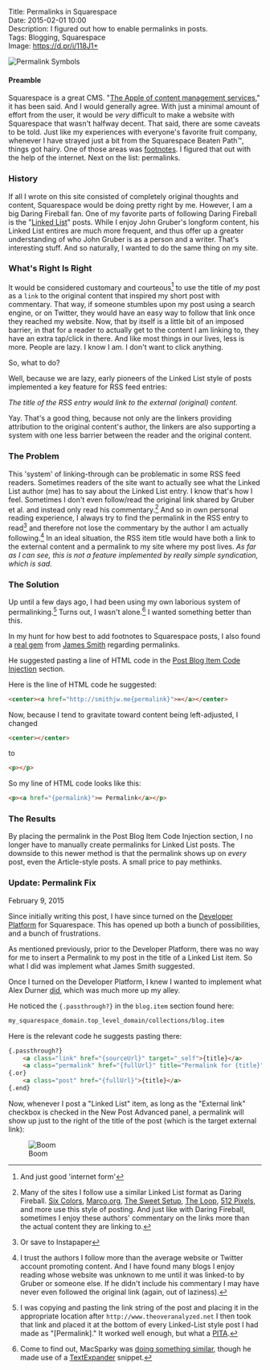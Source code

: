 Title: Permalinks in Squarespace  
Date: 2015-02-01 10:00  
Description: I figured out how to enable permalinks in posts.  
Tags: Blogging, Squarespace  
Image: https://d.pr/i/118J1+  

![Permalink Symbols][1]

#### Preamble

Squarespace is a great CMS. "[The Apple of content management services][2]," it has been said. And I would generally agree. With just a minimal amount of effort from the user, it would be *very* difficult to make a website with Squarespace that wasn't halfway decent. That said, there are some caveats to be told. Just like my experiences with everyone's favorite fruit company, whenever I have strayed just a bit from the Squarespace Beaten Path™, things got hairy. One of those areas was [footnotes][3]. I figured that out with the help of the internet. Next on the list: permalinks.

### History

If all I wrote on this site consisted of completely original thoughts and content, Squarespace would be doing pretty right by me. However, I am a big Daring Fireball fan. One of my favorite parts of following Daring Fireball is the "[Linked List][4]" posts. While I enjoy John Gruber's longform content, his Linked List entires are much more frequent, and thus offer up a greater understanding of who John Gruber is as a person and a writer. That's interesting stuff. And so naturally, I wanted to do the same thing on my site. 

### What's Right Is Right

It would be considered customary and courteous[^1] to use the title of *my* post as a `link` to the original content that inspired my short post with commentary. That way, if someone stumbles upon my post using a search engine, or on Twitter, they would have an easy way to follow that link once they reached my website. Now, that by itself is a little bit of an imposed barrier, in that for a reader to actually get to the content I am linking to, they have an extra tap/click in there. And like most things in our lives, less is more. People are lazy. I know I am. I don't want to click anything.

So, what to do?

Well, because we are lazy, early pioneers of the Linked List style of posts implemented a key feature for RSS feed entries:

*The title of the RSS entry would link to the external (original) content.*

Yay. That's a good thing, because not only are the linkers providing attribution to the original content's author, the linkers are also supporting a system with one less barrier between the reader and the original content.

### The Problem

This 'system' of linking-through can be problematic in some RSS feed readers. Sometimes readers of the site want to actually see what the Linked List author (me) has to say about the Linked List entry. I know that's how I feel. Sometimes I don't even follow/read the original link shared by Gruber et al. and instead only read his commentary.[^2]  And so in own personal reading experience, I always try to find the permalink in the RSS entry to read[^3] and therefore not lose the commentary by the author I am actually following.[^4]  In an ideal situation, the RSS item title would have both a link to the external content and a permalink to my site where my post lives. *As far as I can see, this is not a feature implemented by really simple syndication, which is sad.*

### The Solution

Up until a few days ago, I had been using my own laborious system of permalinking.[^5] Turns out, I wasn't alone.[^6] I wanted something better than this.

In my hunt for how best to add footnotes to Squarespace posts, I also found a [real gem][5] from [James Smith][6] regarding permalinks.

He suggested pasting a line of HTML code in the [Post Blog Item Code Injection][7] section.

Here is the line of HTML code he suggested:

```html
<center><a href="http://smithjw.me{permalink}">∞</a></center>
```

Now, because I tend to gravitate toward content being left-adjusted, I changed

```html
<center></center>
```
 	
to

```html
<p></p>
```

So my line of HTML code looks like this:

```html
<p><a href="{permalink}">∞ Permalink</a></p>
```

### The Results

By placing the permalink in the Post Blog Item Code Injection section, I no longer have to manually create permalinks for Linked List posts. The downside to this newer method is that the permalink shows up on *every* post, even the Article-style posts. A small price to pay methinks.

<aside class="update">

### Update: Permalink Fix
<p class="updateTime"><time datetime="2015-02-09">February 9, 2015</time></p>

Since initially writing this post, I have since turned on the [Developer Platform][8] for Squarespace. This has opened up both a bunch of possibilities, and a bunch of frustrations.

As mentioned previously, prior to the Developer Platform, there was no way for me to insert a Permalink to my post in the title of a Linked List item. So what I did was implement what James Smith suggested.

Once I turned on the Developer Platform, I knew I wanted to implement what Alex Durner [did][9], which was much more up my alley.

He noticed the `{.passthrough?}` in the `blog.item` section found here:

```html
my_squarespace_domain.top_level_domain/collections/blog.item
```

Here is the relevant code he suggests pasting there:

```html
{.passthrough?}
	<a class="link" href="{sourceUrl}" target="_self">{title}</a>
	<a class="permalink" href="{fullUrl}" title="Permalink for {title}">∞</a>
{.or}
	<a class="post" href="{fullUrl}">{title}</a>
{.end}
```

Now, whenever I post a "Linked List" item, as long as the "External link" checkbox is checked in the New Post Advanced panel, a permalink will show up just to the right of the title of the post (which is the target external link):

<figure>
	<img src="http://d.pr/i/1lSZU+" alt="Boom" title="Boom">
	<figcaption>Boom</figcaption>
</figure>

</aside>

[^1]: And just good 'internet form'
[^2]: Many of the sites I follow use a similar Linked List format as Daring Fireball. [Six Colors][a], [Marco.org][b], [The Sweet Setup][c], [The Loop][d], [512 Pixels][e], and more use this style of posting. And just like with Daring Fireball, sometimes I enjoy these authors' commentary on the links more than the actual content they are linking to.
[^3]: Or save to Instapaper
[^4]: I trust the authors I follow more than the average website or Twitter account promoting content. And I have found many blogs I enjoy reading whose website was unknown to me until it was linked-to by Gruber or someone else. If he didn't include his commentary I may have never even followed the original link (again, out of laziness).
[^5]: I was copying and pasting the link string of the post and placing it in the appropriate location after `http://www.theoveranalyzed.net` I then took that link and placed it at the bottom of every Linked-List style post I had made as "[Permalink]." It worked well enough, but what a [PITA][f]. 
[^6]: Come to find out, MacSparky was [doing something similar][g], though he made use of a [TextExpander][h] snippet.

[a]: http://www.sixcolors.com "Jason Snell's blog, Six Colors"
[b]: http://www.marco.org "Marco Arment's blog, Marco.org"
[c]: http://www.thesweetsetup.com "The Sweet Setup"
[d]: http://loopinsight.com "Jim Dalyrmple's blog, The Loop"
[e]: http://www.512pixels.net "Stephen Hackett's blog, 512 Pixels"
[f]: http://www.urbandictionary.com/define.php?term=pita&defid=549368 "Urban Dictionary: 'PITA'"
[g]: http://macsparky.com/blog/permalinkingss "How David Sparks did permalinks in his Squarespace-powered blog"
[h]: http://smilesoftware.com/TextExpander/index.html "TextExpander's webpage"

[1]: https://d.pr/i/118J1+ "Permalink Symbols"
[2]: http://stream-seo.com/squarespace-review/ "Review of the Squarespace CMS"
[3]: /2015/1/31/bigfoot-footnotes-in-squarespace "My post on incorporating Bigfoot footnotes in Squarespace"
[4]: http://daringfireball.net/2004/06/linked_list "John Gruber introducing the 'Linked List'"
[5]: http://http://smithjw.me/blog/permalinking-with-squarespace "Another post that helped me figure out permalinks"
[6]: https://twitter.com/smithjw "Another guy with some tips on permalinks in Squarespace"
[7]: http://help.squarespace.com/guides/using-code-injection "Squarespace help page for using code injection"
[8]: http://developers.squarespace.com "Squarespace Developer Platform"
[9]: http://alexduner.com/blog/squarespace-permalinks "One of the posts that helped me with permalinks"